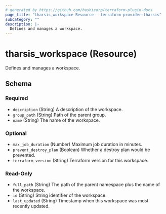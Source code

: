 ```yaml
---
# generated by https://github.com/hashicorp/terraform-plugin-docs
page_title: "tharsis_workspace Resource - terraform-provider-tharsis"
subcategory: ""
description: |-
  Defines and manages a workspace.
---
```


# tharsis_workspace (Resource)

Defines and manages a workspace.



<!-- schema generated by tfplugindocs -->
## Schema

### Required

- `description` (String) A description of the workspace.
- `group_path` (String) Path of the parent group.
- `name` (String) The name of the workspace.

### Optional

- `max_job_duration` (Number) Maximum job duration in minutes.
- `prevent_destroy_plan` (Boolean) Whether a destroy plan would be prevented.
- `terraform_version` (String) Terraform version for this workspace.

### Read-Only

- `full_path` (String) The path of the parent namespace plus the name of the workspace.
- `id` (String) String identifier of the workspace.
- `last_updated` (String) Timestamp when this workspace was most recently updated.
